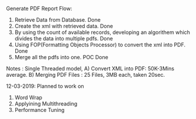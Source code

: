 Generate PDF Report Flow:

1) Retrieve Data from Database. Done
2) Create the xml with retrieved data. Done
3) By using the count of available records, developing an algorithem which divides the data into multiple pdfs. Done
4) Using FOP(Formatting Objects Processor) to convert the xml into PDF. Done
5) Merge all the pdfs into one. POC Done


Notes : Single Threaded model,
          A) Convert XML into PDF: 50K-3Mins average.
		  B) Merging PDF Files : 25 Files, 3MB each, taken 20sec.

12-03-2019: Planned to work on
1) Word Wrap
2) Applyining Multithreading
3) Performance Tuning